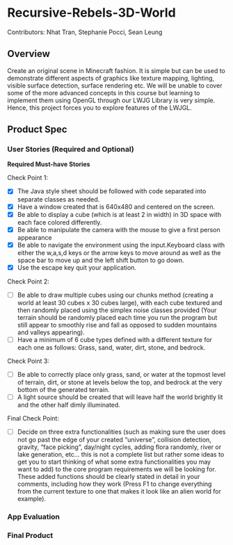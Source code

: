 # Recursive-Rebels-3D-World

Contributors: Nhat Tran, Stephanie Pocci, Sean Leung

## Overview

Create an original scene in Minecraft fashion. It is simple but can be used to demonstrate different aspects of graphics like texture mapping, lighting, visible surface detection, surface rendering etc. We will be unable to cover some of the more advanced concepts in this course but learning to implement them using OpenGL through our LWJG Library is very simple. Hence, this project forces you to explore features of the LWJGL.

## Product Spec

### User Stories (Required and Optional)

**Required Must-have Stories**

Check Point 1:

- [x] The Java style sheet should be followed with code separated into separate classes as needed.
- [x] Have a window created that is 640x480 and centered on the screen.
- [x] Be able to display a cube (which is at least 2 in width) in 3D space with each face colored differently.
- [x] Be able to manipulate the camera with the mouse to give a first person appearance
- [x] Be able to navigate the environment using the input.Keyboard class with either the w,a,s,d keys or the arrow keys to move around as well as the space bar to move up and the left shift button to go down.
- [x] Use the escape key quit your application.

Check Point 2:

- [ ] Be able to draw multiple cubes using our chunks method (creating a world at least 30 cubes x 30 cubes large), with each cube textured and then randomly placed using the simplex noise classes provided (Your terrain should be randomly placed each time you run the program but still appear to smoothly rise and fall as opposed to sudden mountains and valleys appearing).
- [ ] Have a minimum of 6 cube types defined with a different texture for each one as follows: Grass, sand, water, dirt, stone, and bedrock.

Check Point 3:

- [ ] Be able to correctly place only grass, sand, or water at the topmost level of terrain, dirt, or stone at levels below the top, and bedrock at the very bottom of the generated terrain.
- [ ] A light source should be created that will leave half the world brightly lit and the other half dimly illuminated.

Final Check Point:

- [ ] Decide on three extra functionalities (such as making sure the user does not go past the
      edge of your created “universe”, collision detection, gravity, “face picking”, day/night cycles, adding
      flora randomly, river or lake generation, etc… this is not a complete list but rather some ideas to get you
      to start thinking of what some extra functionalities you may want to add) to the core program
      requirements we will be looking for. These added functions should be clearly stated in detail in your
      comments, including how they work (Press F1 to change everything from the current texture to one that
      makes it look like an alien world for example).

### App Evaluation

### Final Product
